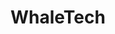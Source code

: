 ---
title: WhaleTech
layout: redirect
note: THIS FILE IS GENERATED AUTOMATICALLY, EDIT _data/consultants.json instead 
redirect_to:
  - https://whaletech.co/ 
---